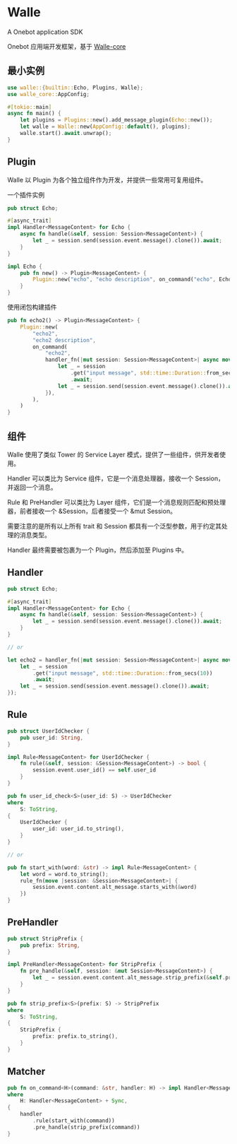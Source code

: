 # Walle

A Onebot application SDK

Onebot 应用端开发框架，基于 [Walle-core](https://github.com/abrahum/walle-core)

## 最小实例

```rust
use walle::{builtin::Echo, Plugins, Walle};
use walle_core::AppConfig;

#[tokio::main]
async fn main() {
    let plugins = Plugins::new().add_message_plugin(Echo::new());
    let walle = Walle::new(AppConfig::default(), plugins);
    walle.start().await.unwrap();
}
```

## Plugin

Walle 以 Plugin 为各个独立组件作为开发，并提供一些常用可复用组件。

一个插件实例

```rust
pub struct Echo;

#[async_trait]
impl Handler<MessageContent> for Echo {
    async fn handle(&self, session: Session<MessageContent>) {
        let _ = session.send(session.event.message().clone()).await;
    }
}

impl Echo {
    pub fn new() -> Plugin<MessageContent> {
        Plugin::new("echo", "echo description", on_command("echo", Echo))
    }
}
```

使用闭包构建插件

```rust
pub fn echo2() -> Plugin<MessageContent> {
    Plugin::new(
        "echo2",
        "echo2 description",
        on_command(
            "echo2",
            handler_fn(|mut session: Session<MessageContent>| async move {
                let _ = session
                    .get("input message", std::time::Duration::from_secs(10))
                    .await;
                let _ = session.send(session.event.message().clone()).await;
            }),
        ),
    )
}
```

## 组件

Walle 使用了类似 Tower 的 Service Layer 模式，提供了一些组件，供开发者使用。

Handler 可以类比为 Service 组件，它是一个消息处理器，接收一个 Session，并返回一个消息。

Rule 和 PreHandler 可以类比为 Layer 组件，它们是一个消息规则匹配和预处理器，前者接收一个  &Session，后者接受一个 &mut Session。

需要注意的是所有以上所有 trait 和 Session 都具有一个泛型参数，用于约定其处理的消息类型。

Handler 最终需要被包裹为一个 Plugin，然后添加至 Plugins 中。

## Handler

```rust
pub struct Echo;

#[async_trait]
impl Handler<MessageContent> for Echo {
    async fn handle(&self, session: Session<MessageContent>) {
        let _ = session.send(session.event.message().clone()).await;
    }
}

// or

let echo2 = handler_fn(|mut session: Session<MessageContent>| async move {
    let _ = session
        .get("input message", std::time::Duration::from_secs(10))
        .await;
    let _ = session.send(session.event.message().clone()).await;
});
```

## Rule

```rust
pub struct UserIdChecker {
    pub user_id: String,
}

impl Rule<MessageContent> for UserIdChecker {
    fn rule(&self, session: &Session<MessageContent>) -> bool {
        session.event.user_id() == self.user_id
    }
}

pub fn user_id_check<S>(user_id: S) -> UserIdChecker
where
    S: ToString,
{
    UserIdChecker {
        user_id: user_id.to_string(),
    }
}

// or

pub fn start_with(word: &str) -> impl Rule<MessageContent> {
    let word = word.to_string();
    rule_fn(move |session: &Session<MessageContent>| {
        session.event.content.alt_message.starts_with(&word)
    })
}
```

## PreHandler

```rust
pub struct StripPrefix {
    pub prefix: String,
}

impl PreHandler<MessageContent> for StripPrefix {
    fn pre_handle(&self, session: &mut Session<MessageContent>) {
        let _ = session.event.content.alt_message.strip_prefix(&self.prefix);
    }
}

pub fn strip_prefix<S>(prefix: S) -> StripPrefix
where
    S: ToString,
{
    StripPrefix {
        prefix: prefix.to_string(),
    }
}
```

## Matcher
    
```rust
pub fn on_command<H>(command: &str, handler: H) -> impl Handler<MessageContent>
where
    H: Handler<MessageContent> + Sync,
{
    handler
        .rule(start_with(command))
        .pre_handle(strip_prefix(command))
}
```